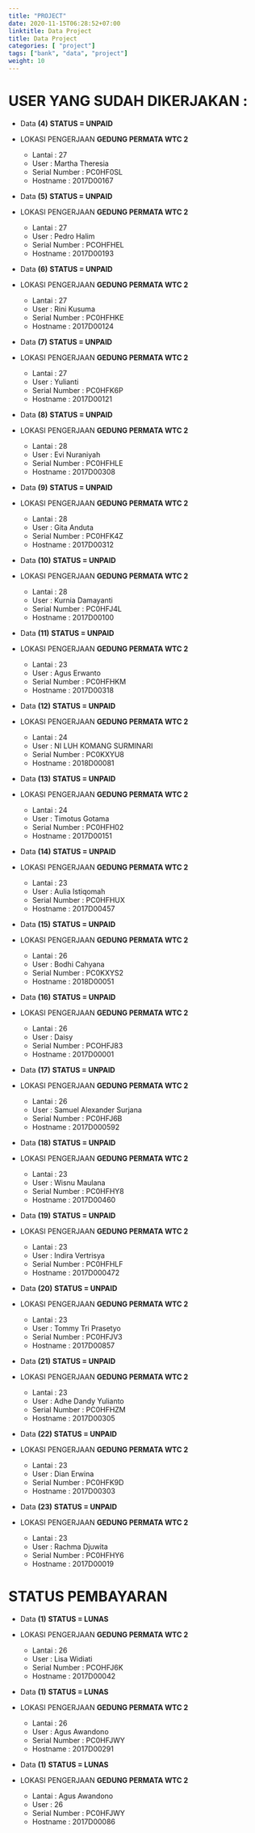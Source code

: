 ```yaml
---
title: "PROJECT"
date: 2020-11-15T06:28:52+07:00
linktitle: Data Project
title: Data Project
categories: [ "project"]
tags: ["bank", "data", "project"]
weight: 10
---
```

# USER YANG SUDAH DIKERJAKAN : 
- Data **(4)** **STATUS = UNPAID**
- LOKASI PENGERJAAN **GEDUNG PERMATA WTC 2**
  - Lantai			: 27
  - User			: Martha Theresia
  - Serial Number   : PC0HF0SL
  - Hostname        : 2017D00167

- Data **(5)** **STATUS = UNPAID**
- LOKASI PENGERJAAN **GEDUNG PERMATA WTC 2**
  - Lantai			: 27
  - User			: Pedro Halim
  - Serial Number   : PCOHFHEL
  - Hostname        : 2017D00193

-  Data **(6)** **STATUS = UNPAID**
- LOKASI PENGERJAAN **GEDUNG PERMATA WTC 2**
  - Lantai			: 27
  - User			: Rini Kusuma
  - Serial Number   : PC0HFHKE
  - Hostname        : 2017D00124

-  Data **(7)** **STATUS = UNPAID**
- LOKASI PENGERJAAN **GEDUNG PERMATA WTC 2**
  - Lantai			: 27
  - User			: Yulianti
  - Serial Number   : PC0HFK6P
  - Hostname        : 2017D00121

-  Data **(8)** **STATUS = UNPAID**
- LOKASI PENGERJAAN **GEDUNG PERMATA WTC 2**
  - Lantai			: 28
  - User			: Evi Nuraniyah
  - Serial Number   : PC0HFHLE
  - Hostname        : 2017D00308

-  Data **(9)** **STATUS = UNPAID**
- LOKASI PENGERJAAN **GEDUNG PERMATA WTC 2**
  - Lantai			: 28
  - User			: Gita Anduta
  - Serial Number   : PC0HFK4Z
  - Hostname        : 2017D00312

-  Data **(10)** **STATUS = UNPAID**
- LOKASI PENGERJAAN **GEDUNG PERMATA WTC 2**
  - Lantai			: 28
  - User			: Kurnia Damayanti
  - Serial Number   : PC0HFJ4L
  - Hostname        : 2017D00100

-  Data **(11)** **STATUS = UNPAID**
- LOKASI PENGERJAAN **GEDUNG PERMATA WTC 2**
  - Lantai			: 23
  - User			: Agus Erwanto
  - Serial Number   : PC0HFHKM
  - Hostname        : 2017D00318


-  Data **(12)** **STATUS = UNPAID**
- LOKASI PENGERJAAN **GEDUNG PERMATA WTC 2**
  - Lantai			: 24
  - User			: NI LUH KOMANG SURMINARI
  - Serial Number   : PC0KXYU8
  - Hostname        : 2018D00081


-  Data **(13)** **STATUS = UNPAID**
- LOKASI PENGERJAAN **GEDUNG PERMATA WTC 2**
  - Lantai			: 24
  - User			: Timotus Gotama
  - Serial Number   : PC0HFH02
  - Hostname        : 2017D00151


-  Data **(14)** **STATUS = UNPAID**
- LOKASI PENGERJAAN **GEDUNG PERMATA WTC 2**
  - Lantai			: 23
  - User			: Aulia Istiqomah
  - Serial Number   : PC0HFHUX
  - Hostname        : 2017D00457


-  Data **(15)** **STATUS = UNPAID**
- LOKASI PENGERJAAN **GEDUNG PERMATA WTC 2**
  - Lantai			: 26
  - User			: Bodhi Cahyana
  - Serial Number   : PC0KXYS2
  - Hostname        : 2018D00051


-  Data **(16)** **STATUS = UNPAID**
- LOKASI PENGERJAAN **GEDUNG PERMATA WTC 2**
  - Lantai			: 26
  - User			: Daisy
  - Serial Number   : PCOHFJ83
  - Hostname        : 2017D00001


-  Data **(17)** **STATUS = UNPAID**
- LOKASI PENGERJAAN **GEDUNG PERMATA WTC 2**
  - Lantai			: 26
  - User			: Samuel Alexander Surjana
  - Serial Number   : PC0HFJ6B
  - Hostname        : 2017D000592

-  Data **(18)** **STATUS = UNPAID**
- LOKASI PENGERJAAN **GEDUNG PERMATA WTC 2**
  - Lantai			: 23
  - User			: Wisnu Maulana
  - Serial Number   : PC0HFHY8
  - Hostname        : 2017D00460


-  Data **(19)** **STATUS = UNPAID**
- LOKASI PENGERJAAN **GEDUNG PERMATA WTC 2**
  - Lantai			: 23
  - User			: Indira Vertrisya
  - Serial Number   : PC0HFHLF
  - Hostname        : 2017D000472


-  Data **(20)** **STATUS = UNPAID**
- LOKASI PENGERJAAN **GEDUNG PERMATA WTC 2**
  - Lantai			: 23
  - User			: Tommy Tri Prasetyo
  - Serial Number   : PC0HFJV3
  - Hostname        : 2017D00857

-  Data **(21)** **STATUS = UNPAID**
- LOKASI PENGERJAAN **GEDUNG PERMATA WTC 2**
  - Lantai			: 23
  - User			: Adhe Dandy Yulianto
  - Serial Number   : PC0HFHZM
  - Hostname        : 2017D00305

-  Data **(22)** **STATUS = UNPAID**
- LOKASI PENGERJAAN **GEDUNG PERMATA WTC 2**
  - Lantai			: 23
  - User			: Dian Erwina
  - Serial Number   : PC0HFK9D
  - Hostname        : 2017D00303

-  Data **(23)** **STATUS = UNPAID**
- LOKASI PENGERJAAN **GEDUNG PERMATA WTC 2**
  - Lantai			: 23
  - User			: Rachma Djuwita
  - Serial Number   : PC0HFHY6
  - Hostname        : 2017D00019




# STATUS PEMBAYARAN 

- Data **(1)**  **STATUS = LUNAS**
- LOKASI PENGERJAAN **GEDUNG PERMATA WTC 2**
  - Lantai			: 26
  - User			: Lisa Widiati
  - Serial Number   : PCOHFJ6K
  - Hostname        : 2017D00042

- Data **(1)**  **STATUS = LUNAS**
- LOKASI PENGERJAAN **GEDUNG PERMATA WTC 2**
  - Lantai			:  26
  - User			:  Agus Awandono
  - Serial Number   :  PC0HFJWY
  - Hostname        :  2017D00291

- Data **(1)**  **STATUS = LUNAS**
- LOKASI PENGERJAAN **GEDUNG PERMATA WTC 2**
  - Lantai			: Agus Awandono
  - User			: 26
  - Serial Number   : PC0HFJWY
  - Hostname        : 2017D00086


